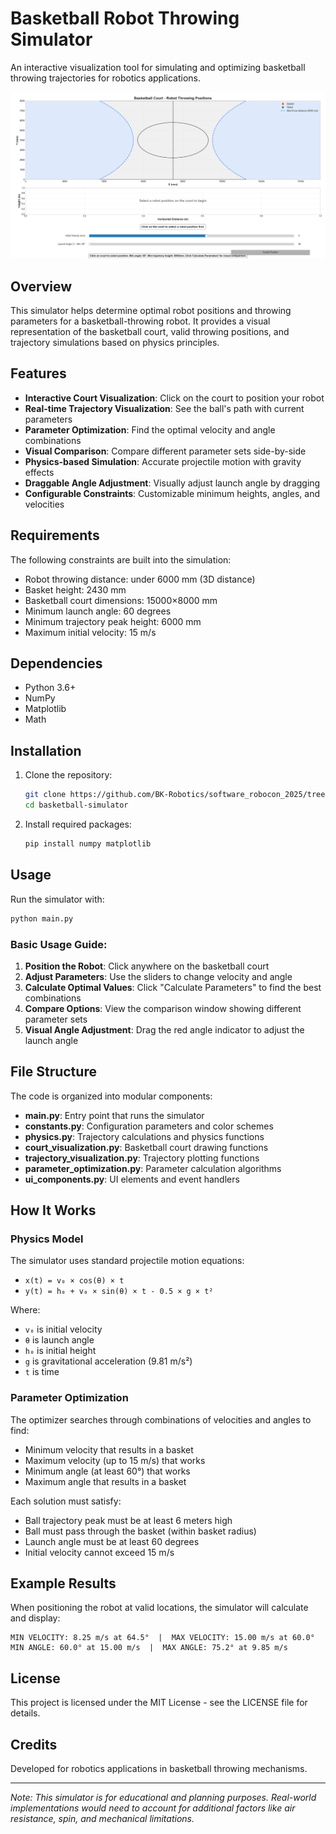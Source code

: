 # Basketball Robot Throwing Simulator

An interactive visualization tool for simulating and optimizing basketball throwing trajectories for robotics applications.

![alt text](image.png)

## Overview

This simulator helps determine optimal robot positions and throwing parameters for a basketball-throwing robot. It provides a visual representation of the basketball court, valid throwing positions, and trajectory simulations based on physics principles.

## Features

- **Interactive Court Visualization**: Click on the court to position your robot
- **Real-time Trajectory Visualization**: See the ball's path with current parameters
- **Parameter Optimization**: Find the optimal velocity and angle combinations
- **Visual Comparison**: Compare different parameter sets side-by-side
- **Physics-based Simulation**: Accurate projectile motion with gravity effects
- **Draggable Angle Adjustment**: Visually adjust launch angle by dragging
- **Configurable Constraints**: Customizable minimum heights, angles, and velocities

## Requirements

The following constraints are built into the simulation:

- Robot throwing distance: under 6000 mm (3D distance)
- Basket height: 2430 mm
- Basketball court dimensions: 15000×8000 mm
- Minimum launch angle: 60 degrees
- Minimum trajectory peak height: 6000 mm
- Maximum initial velocity: 15 m/s

## Dependencies

- Python 3.6+
- NumPy
- Matplotlib
- Math

## Installation

1. Clone the repository:
   ```bash
   git clone https://github.com/BK-Robotics/software_robocon_2025/tree/7ca5c96fc6c6401cbb30024edbcd18f035e84087/Full%20robot%20calculation
   cd basketball-simulator
   ```

2. Install required packages:
   ```bash
   pip install numpy matplotlib
   ```

## Usage

Run the simulator with:

```bash
python main.py
```

### Basic Usage Guide:

1. **Position the Robot**: Click anywhere on the basketball court
2. **Adjust Parameters**: Use the sliders to change velocity and angle
3. **Calculate Optimal Values**: Click "Calculate Parameters" to find the best combinations
4. **Compare Options**: View the comparison window showing different parameter sets
5. **Visual Angle Adjustment**: Drag the red angle indicator to adjust the launch angle

## File Structure

The code is organized into modular components:

- **main.py**: Entry point that runs the simulator
- **constants.py**: Configuration parameters and color schemes
- **physics.py**: Trajectory calculations and physics functions
- **court_visualization.py**: Basketball court drawing functions
- **trajectory_visualization.py**: Trajectory plotting functions
- **parameter_optimization.py**: Parameter calculation algorithms
- **ui_components.py**: UI elements and event handlers

## How It Works

### Physics Model

The simulator uses standard projectile motion equations:

- `x(t) = v₀ × cos(θ) × t`
- `y(t) = h₀ + v₀ × sin(θ) × t - 0.5 × g × t²`

Where:
- `v₀` is initial velocity
- `θ` is launch angle
- `h₀` is initial height
- `g` is gravitational acceleration (9.81 m/s²)
- `t` is time

### Parameter Optimization

The optimizer searches through combinations of velocities and angles to find:
- Minimum velocity that results in a basket
- Maximum velocity (up to 15 m/s) that works
- Minimum angle (at least 60°) that works
- Maximum angle that results in a basket

Each solution must satisfy:
- Ball trajectory peak must be at least 6 meters high
- Ball must pass through the basket (within basket radius)
- Launch angle must be at least 60 degrees
- Initial velocity cannot exceed 15 m/s

## Example Results

When positioning the robot at valid locations, the simulator will calculate and display:

```
MIN VELOCITY: 8.25 m/s at 64.5°  |  MAX VELOCITY: 15.00 m/s at 60.0°
MIN ANGLE: 60.0° at 15.00 m/s  |  MAX ANGLE: 75.2° at 9.85 m/s
```

## License

This project is licensed under the MIT License - see the LICENSE file for details.

## Credits

Developed for robotics applications in basketball throwing mechanisms.

---

*Note: This simulator is for educational and planning purposes. Real-world implementations would need to account for additional factors like air resistance, spin, and mechanical limitations.*

